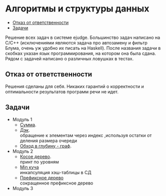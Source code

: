 <h1> Алгоритмы и структуры данных </h1>

* [Отказ от ответственности](#отказ-от-ответственности)
* [Задачи](#задачи)

Решение всех задач в системе ejudge. Большинство задач написано на C/C++ (исключениями являются задача про автозамену и
фильтр Блума, очень уж удобно их писать на Haskell). После названия задачи в скобках указан язык программирования, на
котором она была сдана. Рядом с задачей написано о различных ловушках в тестах.

## Отказ от ответственности

Решения сделаны для себя. Никаких гарантий о корректности и оптимальности результатов
программ речи не идет.

## Задачи

* Модуль 1
    * [Сумма](module1/1A.py).
    * [Дэк](module1/1B.py). <br>
      обращение к элементам через индекс ,используя остатки от деления размера очереди
    * [Обход в глубину - граф](module1/1C.py).<br>
* Модуль 2
    * [Косое дерево](module2/2B.py). <br>
      принт по уровням
    * [Min куча](module2/2C.py) <br>
      инкапсуляция хэш-таблицы в СД<br>
    * [Префиксное дерево](module2/2D.py) <br>
      сокращенное префиксное дерево<br>
* Модуль 3
